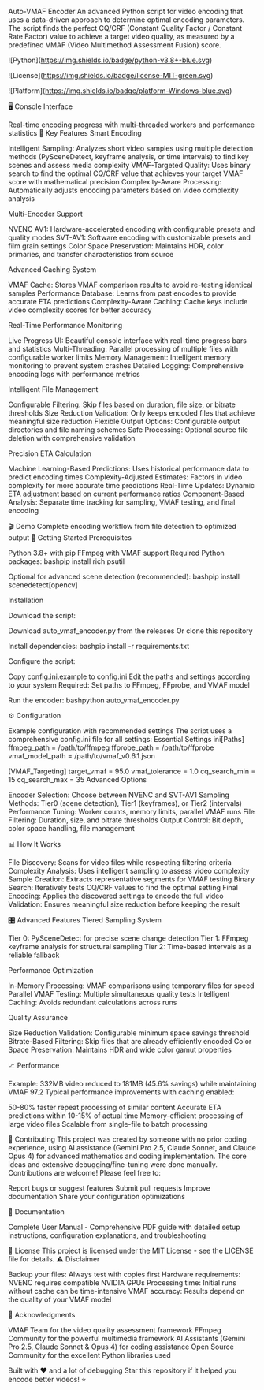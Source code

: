 Auto-VMAF Encoder
An advanced Python script for video encoding that uses a data-driven approach to determine optimal encoding parameters. The script finds the perfect CQ/CRF (Constant Quality Factor / Constant Rate Factor) value to achieve a target video quality, as measured by a predefined VMAF (Video Multimethod Assessment Fusion) score.



!\[Python](https://img.shields.io/badge/python-v3.8+-blue.svg)

!\[License](https://img.shields.io/badge/license-MIT-green.svg)

!\[Platform](https://img.shields.io/badge/platform-Windows-blue.svg)



🖥️ Console Interface

Real-time encoding progress with multi-threaded workers and performance statistics
🎯 Key Features
Smart Encoding

Intelligent Sampling: Analyzes short video samples using multiple detection methods (PySceneDetect, keyframe analysis, or time intervals) to find key scenes and assess media complexity
VMAF-Targeted Quality: Uses binary search to find the optimal CQ/CRF value that achieves your target VMAF score with mathematical precision
Complexity-Aware Processing: Automatically adjusts encoding parameters based on video complexity analysis

Multi-Encoder Support

NVENC AV1: Hardware-accelerated encoding with configurable presets and quality modes
SVT-AV1: Software encoding with customizable presets and film grain settings
Color Space Preservation: Maintains HDR, color primaries, and transfer characteristics from source

Advanced Caching System

VMAF Cache: Stores VMAF comparison results to avoid re-testing identical samples
Performance Database: Learns from past encodes to provide accurate ETA predictions
Complexity-Aware Caching: Cache keys include video complexity scores for better accuracy

Real-Time Performance Monitoring

Live Progress UI: Beautiful console interface with real-time progress bars and statistics
Multi-Threading: Parallel processing of multiple files with configurable worker limits
Memory Management: Intelligent memory monitoring to prevent system crashes
Detailed Logging: Comprehensive encoding logs with performance metrics

Intelligent File Management

Configurable Filtering: Skip files based on duration, file size, or bitrate thresholds
Size Reduction Validation: Only keeps encoded files that achieve meaningful size reduction
Flexible Output Options: Configurable output directories and file naming schemes
Safe Processing: Optional source file deletion with comprehensive validation

Precision ETA Calculation

Machine Learning-Based Predictions: Uses historical performance data to predict encoding times
Complexity-Adjusted Estimates: Factors in video complexity for more accurate time predictions
Real-Time Updates: Dynamic ETA adjustment based on current performance ratios
Component-Based Analysis: Separate time tracking for sampling, VMAF testing, and final encoding

🎬 Demo
Complete encoding workflow from file detection to optimized output
🚀 Getting Started
Prerequisites

Python 3.8+ with pip
FFmpeg with VMAF support
Required Python packages:
bashpip install rich psutil

Optional for advanced scene detection (recommended):
bashpip install scenedetect\[opencv]



Installation

Download the script:

Download auto\_vmaf\_encoder.py from the releases
Or clone this repository



Install dependencies:
bashpip install -r requirements.txt

Configure the script:

Copy config.ini.example to config.ini
Edit the paths and settings according to your system
Required: Set paths to FFmpeg, FFprobe, and VMAF model



Run the encoder:
bashpython auto\_vmaf\_encoder.py



⚙️ Configuration

Example configuration with recommended settings
The script uses a comprehensive config.ini file for all settings:
Essential Settings
ini\[Paths]
ffmpeg\_path = /path/to/ffmpeg
ffprobe\_path = /path/to/ffprobe
vmaf\_model\_path = /path/to/vmaf\_v0.6.1.json

\[VMAF\_Targeting]
target\_vmaf = 95.0
vmaf\_tolerance = 1.0
cq\_search\_min = 15
cq\_search\_max = 35
Advanced Options

Encoder Selection: Choose between NVENC and SVT-AV1
Sampling Methods: Tier0 (scene detection), Tier1 (keyframes), or Tier2 (intervals)
Performance Tuning: Worker counts, memory limits, parallel VMAF runs
File Filtering: Duration, size, and bitrate thresholds
Output Control: Bit depth, color space handling, file management

📊 How It Works

File Discovery: Scans for video files while respecting filtering criteria
Complexity Analysis: Uses intelligent sampling to assess video complexity
Sample Creation: Extracts representative segments for VMAF testing
Binary Search: Iteratively tests CQ/CRF values to find the optimal setting
Final Encoding: Applies the discovered settings to encode the full video
Validation: Ensures meaningful size reduction before keeping the result

🎛️ Advanced Features
Tiered Sampling System

Tier 0: PySceneDetect for precise scene change detection
Tier 1: FFmpeg keyframe analysis for structural sampling
Tier 2: Time-based intervals as a reliable fallback

Performance Optimization

In-Memory Processing: VMAF comparisons using temporary files for speed
Parallel VMAF Testing: Multiple simultaneous quality tests
Intelligent Caching: Avoids redundant calculations across runs

Quality Assurance

Size Reduction Validation: Configurable minimum space savings threshold
Bitrate-Based Filtering: Skip files that are already efficiently encoded
Color Space Preservation: Maintains HDR and wide color gamut properties

📈 Performance

Example: 332MB video reduced to 181MB (45.6% savings) while maintaining VMAF 97.2
Typical performance improvements with caching enabled:

50-80% faster repeat processing of similar content
Accurate ETA predictions within 10-15% of actual time
Memory-efficient processing of large video files
Scalable from single-file to batch processing

🤝 Contributing
This project was created by someone with no prior coding experience, using AI assistance (Gemini Pro 2.5, Claude Sonnet, and Claude Opus 4) for advanced mathematics and coding implementation. The core ideas and extensive debugging/fine-tuning were done manually.
Contributions are welcome! Please feel free to:

Report bugs or suggest features
Submit pull requests
Improve documentation
Share your configuration optimizations

📄 Documentation

Complete User Manual - Comprehensive PDF guide with detailed setup instructions, configuration explanations, and troubleshooting

📝 License
This project is licensed under the MIT License - see the LICENSE file for details.
⚠️ Disclaimer

Backup your files: Always test with copies first
Hardware requirements: NVENC requires compatible NVIDIA GPUs
Processing time: Initial runs without cache can be time-intensive
VMAF accuracy: Results depend on the quality of your VMAF model

🙏 Acknowledgments

VMAF Team for the video quality assessment framework
FFmpeg Community for the powerful multimedia framework
AI Assistants (Gemini Pro 2.5, Claude Sonnet \& Opus 4) for coding assistance
Open Source Community for the excellent Python libraries used



Built with ❤️ and a lot of debugging
Star this repository if it helped you encode better videos! ⭐

